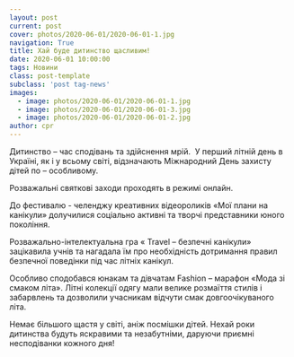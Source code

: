 ```yaml
---
layout: post
current: post
cover: photos/2020-06-01/2020-06-01-1.jpg
navigation: True
title: Хай буде дитинство щасливим!
date: 2020-06-01 10:00:00
tags: Новини
class: post-template
subclass: 'post tag-news'
images:
  - image: photos/2020-06-01/2020-06-01-1.jpg
  - image: photos/2020-06-01/2020-06-01-3.jpg
  - image: photos/2020-06-01/2020-06-01-2.jpg
author: cpr
---
```


Дитинство –  час сподівань та здійснення мрій.  У перший літній день в Україні, як і у всьому світі, відзначають Міжнародний День захисту дітей по – особливому.

Розважальні святкові заходи проходять в режимі онлайн.

До фестивалю - челенджу креативних відеороликів «Мої плани на канікули» долучилися соціально активні та творчі представники юного покоління.

Розважально-інтелектуальна гра «‎‎ Travel – безпечні канікули» зацікавила учнів  та нагадала їм про необхідність дотримання правил безпечної поведінки під час літніх канікул.     

Особливо сподобався юнакам та дівчатам Fashion – марафон «Мода зі смаком літа». Літні колекції одягу мали велике розмаїття стилів і забарвлень та дозволили учасникам відчути смак довгоочікуваного літа.

Немає більшого щастя у світі, аніж посмішки дітей. Нехай роки дитинства будуть яскравими та незабутніми, даруючи приємні несподіванки кожного дня!
